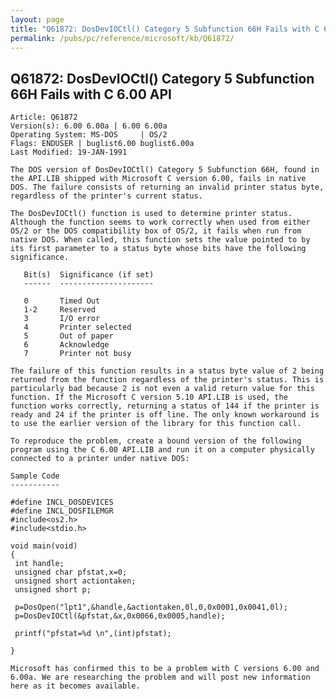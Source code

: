 ```yaml
---
layout: page
title: "Q61872: DosDevIOCtl() Category 5 Subfunction 66H Fails with C 6.00 API"
permalink: /pubs/pc/reference/microsoft/kb/Q61872/
---
```


## Q61872: DosDevIOCtl() Category 5 Subfunction 66H Fails with C 6.00 API

	Article: Q61872
	Version(s): 6.00 6.00a | 6.00 6.00a
	Operating System: MS-DOS     | OS/2
	Flags: ENDUSER | buglist6.00 buglist6.00a
	Last Modified: 19-JAN-1991
	
	The DOS version of DosDevIOCtl() Category 5 Subfunction 66H, found in
	the API.LIB shipped with Microsoft C version 6.00, fails in native
	DOS. The failure consists of returning an invalid printer status byte,
	regardless of the printer's current status.
	
	The DosDevIOCtl() function is used to determine printer status.
	Although the function seems to work correctly when used from either
	OS/2 or the DOS compatibility box of OS/2, it fails when run from
	native DOS. When called, this function sets the value pointed to by
	its first parameter to a status byte whose bits have the following
	significance.
	
	   Bit(s)  Significance (if set)
	   ------  ---------------------
	
	   0       Timed Out
	   1-2     Reserved
	   3       I/O error
	   4       Printer selected
	   5       Out of paper
	   6       Acknowledge
	   7       Printer not busy
	
	The failure of this function results in a status byte value of 2 being
	returned from the function regardless of the printer's status. This is
	particularly bad because 2 is not even a valid return value for this
	function. If the Microsoft C version 5.10 API.LIB is used, the
	function works correctly, returning a status of 144 if the printer is
	ready and 24 if the printer is off line. The only known workaround is
	to use the earlier version of the library for this function call.
	
	To reproduce the problem, create a bound version of the following
	program using the C 6.00 API.LIB and run it on a computer physically
	connected to a printer under native DOS:
	
	Sample Code
	-----------
	
	#define INCL_DOSDEVICES
	#define INCL_DOSFILEMGR
	#include<os2.h>
	#include<stdio.h>
	
	void main(void)
	{
	 int handle;
	 unsigned char pfstat,x=0;
	 unsigned short actiontaken;
	 unsigned short p;
	
	 p=DosOpen("lpt1",&handle,&actiontaken,0l,0,0x0001,0x0041,0l);
	 p=DosDevIOCtl(&pfstat,&x,0x0066,0x0005,handle);
	
	 printf("pfstat=%d \n",(int)pfstat);
	
	}
	
	Microsoft has confirmed this to be a problem with C versions 6.00 and
	6.00a. We are researching the problem and will post new information
	here as it becomes available.
